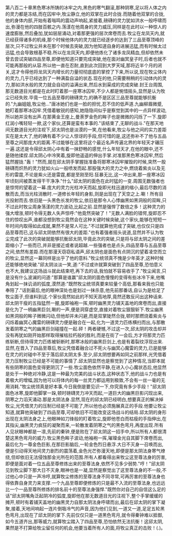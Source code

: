 第八百二十章黑色寒冰所铸的冰牢之内,黑色的寒气翻滚,那种阴寒,足以将人体之内的灵力都是冻结,而在囚牢中,牧尘静立,他的双掌在此时合拢.而随着他双掌的合拢,他的身体内部,开始有着嗡鸣的震动声响起,紧接着,磅礴的灵力犹如洪水一般呼啸而出,弥漫在他的四肢百骸之内.荡漾在他周身的灵力威压,同样是在此时以一种惊人的速度膨胀,然后叠加,犹如层层涌动,对着那更强的层次席卷而去.牧尘在龙凤天内,就已经获得诸多的机缘,那个时候他体内的灵力就已经逐步的达到了三品至尊顶峰的层次,只不过牧尘并未在那个时候去突破,因为他知道自身的进展迅猛,而有时候太过迅猛,也会导致根基不稳.所以在龙凤天内,即便他炼化了诸多龙凤精血,但却依然未曾去尝试突破四品至尊,即便他知道只要完成突破,他在面对幽冥皇子时,后者也就不可能再那般的从容.所以他一直在忍耐,直到此次回到大罗天域,那将近半个月的闭关,这才令得他将龙凤天内增长的力量彻彻底底的掌控了下来,所以说,现在牧尘体内的灵力,几乎已经达到了一种满盈自溢的状态.现在的他,只需要稍稍的引动体内的灵力,那如洪水般的灵力就会自动的溢满出来,然后水到渠成的完成突破.封王台周围,那无数道目光都是在此时盯着那一座寒冰囚牢,不少人都是惋惜摇头,显然是认为牧尘已经失败.毕竟一位五品至尊的磅礴灵力,的确不是区区三品至尊就能够抗衡的."九幽姐姐,牧尘他…"唐冰她们也是一脸的担忧,忍不住的低声道.九幽柳眉微蹙,她盯着那寒冰囚牢.凭借着敏锐的感知,她隐隐间似乎是察觉到其中的一点异样波动,所以她并没有出声.在那黄金王座上,曼荼罗金色的眸子也是微微的闪烁了一下.旋即红润小嘴轻轻一掀,这个家伙,还算是蛮有本事的."该结束了,无聊的战斗."在那天地间无数道目光的注视下,邱太阴也是淡漠的一笑,在他看来,牧尘与他之间的实力差距实在是太大了,他的确有着不少让人惊讶的手段,但可惜的是,这还弥补不了他与五品至尊之间那庞大的距离.不过能够在这里将这个最近名声传遍北界的年轻天才碾压一遍.这还是令得邱太阴心中有着一抹舒畅的感觉,什么年轻天才,在他的眼中,还不是随他揉捏.邱太阴心中冷笑着,旋即他遥遥的伸出手掌.对准那黑色寒冰囚牢,然后猛然握拢."轰！"然而,就在邱太阴手掌握拢准备将那寒冰囚牢摧毁的时候,突然一股磅礴而炽热的灵力犹如火山一般喷发而起.那股强大的灵力之中,燃烧着紫炎以及无形的雷霆,不论是紫火还是雷霆,都是至刚至阳.狂暴无比,这一冲出来,那一座寒冰囚牢顷刻间被蒸发得干干净净."什么"邱太阴的面色在此时猛的一变.周围无数强者也是惊愕的望着这一幕.庞大的灵力光柱冲天而起,旋即光柱迅速的缩小,最后尽数的消散而去,而当光柱消散时.一道修长年轻的身影,则是出现在了天空之上.唰！所有目光投射而去.依旧是一头黑色长发的牧尘,依旧是那令人心悸幽黑如黑洞般的双眸,只不过此时牧尘周身荡漾的灵力波动,比起之前.显然是强悍了数倍之多！这种灵力的强大增涨,顿时令得无数人失声惊呼:"他竟然突破了！"无数人满脸的错愕,旋即忍不住的惊叹出声,谁都没想到牧尘竟然会在这种关键时候突破,这个家伙,能够在短短一年时间内取得如此成就,果然不是常人可比."不过就算他完成了突破,也仅仅只是四品至尊而已,这与邱太阴依然有很大的差距."也有着强者摇头说道,显然并不认为牧尘完成了此次的突破就能够抗衡邱太阴,毕竟此次的突破,只是将与邱太阴之间的差距缩小了一些而已,并非是接近或者说超越.一些强者也是点头,四品至尊与五品至尊之间,依然有差距.而在那漫天窃窃私语声,邱太阴也是面色有点阴沉的望着凌空而立的牧尘,显然这一幕同样是出乎了他的意料."牧尘统领真不愧是少年英才,这种时候还能够绝地突破."邱太阴淡淡一笑,道:"不过或许就算突破到了四品至尊,恐怕意义也不大,我建议这场战斗就此结束吧,再下去的话,我怕就不容易收手了."牧尘闻言,只是没有什么波澜的问道:"那算是谁赢"邱太阴的面色慢慢的变得有些冰冷下来,他嘴角划起一抹讥诮的弧度,漠然道:"既然牧尘统领真要来较量个高低,那看来我也只能奉陪了."话到最后,他的眼神深处也是划过一抹杀意,他先前那番话,自认为是给足了牧尘面子,但谁料到这.个家伙竟然如此的不知天高地厚,竟然还敢反问出这种话来.邱太阴干瘦的五指猛然一握,旋即袖袍一挥,顿时幽黑灵力铺天盖地的席卷而出,直接是化为了一柄幽黑巨剑,唰的一声,便是洞穿虚空,直接对着牧尘狠狠斩下.牧尘幽黑如黑洞般的眸子微微闪动,但他却并未闪避,而是双掌陡然合拢,顿时那燃烧着紫炎与闪烁着幽冥心魔雷的磅礴灵力便是融合在一起,化为一道灵力匹练横扫而出,与那散发着阴寒之气的幽黑巨剑碰撞在一起.砰！两者硬憾,不过这一次,邱太阴的攻击却并没有再犹如刚开始那样取得摧枯拉朽般的胜利,而是在街了一会后,方才将那灵力匹练斩断,但待得灵力匹练被斩断时,那寒冰般的幽黑巨剑上,也是有着裂纹浮现出来.显然,在晋入了四品至尊后,牧尘凭借着融合过不死火与幽冥心魔雷的灵力,已是能够在灵力的对碰中不至于落后邱太阴太多.至少,邱太阴想要再如同之前那样,光凭借着灵力压制牧尘已经是不可能的事情了.邱太阴显然也是察觉到了这种情况,当即本就有些阴寒的面色变得更阴沉了一些.牧尘面色依然平静,在进入小心魔状态后,他显然是处于一种绝对冷静,这是一种最为完美的战斗状态,这种状态下,他的战斗力也是有着极大的增幅,因为他可以将体内的每一丝灵力都运用到极致,不会有一丝一毫的无用消耗."牧尘统领真是好本事,今日我倒是要见识一下,你究竟有多少手段！"邱太阴面色冰寒,旋即他脚掌一跺,顿时磅礴灵力冲天而起,一道巨大的幽黑巨影闪现出来,阴寒之力滔天涌动.那是太阴法身.显然,现在的邱太阴已经明白,想要真正的解决掉牧尘,光凭借灵力的压制已经是不可能了,所以他也必须施展真正的手段.他要让牧尘知道,就算他突破到了四品至尊,可却依旧不可能改变这场战斗的结局.邱太阴的身形出现在太阴法身之上,他眼神如刀锋般的盯着牧尘,旋即他苍白而枯瘦的手指伸出,在其指尖,幽黑灵力疯狂的凝聚而来,一轮散发着阴寒之气的黑色弯月,再度出现.所有人见状眼神都是一凛,先前的秦钟,便是败在了邱太阴这一招手中,所以所有人都很清楚这黑色弯月的威力.牧尘黑色眸子波动,他袖袍一挥,璀璨金光自其脚下席卷而出,最后化为一尊金色巨影,在那巨影脑后,一轮金色烈日悬浮.大日不灭身一召唤而出,便是引动得天地间灵力剧烈的震荡着,金色光芒弥漫天地,即便是那太阴法身寒气缭绕,但却依旧无法侵蚀那金光所在的范围.所有人都看得出来牧尘这至尊法身的厉害,即便是面对着一位五品至尊修炼出来的至尊法身,依然不见多少弱势."哼！"邱太阴见到牧尘脚下那大日不灭身,眼神也是一凝,显然是察觉出了这至尊法身的不一般,不过他心中只是一声冷哼,就算牧尘修炼的至尊法身不同寻常,可再厉害的至尊法身也得依靠自身灵力来支撑.一个九品至尊即便修炼的只是最不入流的至尊法身,也远远比一个一品至尊所修炼的排名前十的至尊法身强悍."既然你对自己的自信这么足的话"邱太阴嘴角泛起阴冷的弧度,旋即他在那无数道目光的注视下,整个手掌缓缓的摊开,顿时有着铺天盖地的幽黑灵力自那太阴法身呼啸而出,最后在邱太阴的掌下凝聚,接着,天地间响起一连片倒吸冷气的声音,因为他们见到,一道又一道,足足五轮黑色弯月,出现在了邱太阴的掌下.先前仅仅只是一道黑色弯月,就令得秦钟难以抵御,如今五道齐出,那等威力,就算牧尘踏入了四品至尊,恐怕依然无法抗衡！这邱太阴,果然是不打算给牧尘留任何的机会,他要当着所有人的面,将牧尘真正的击败！(.)。
